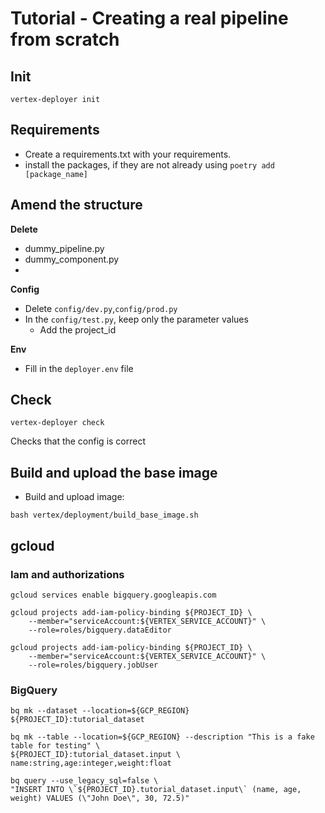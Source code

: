 # Tutorial - Creating a real pipeline from scratch

## Init
```
vertex-deployer init
```

## Requirements

- Create a requirements.txt with your requirements.
- install the packages, if they are not already using `poetry add [package_name]`

## Amend the structure

**Delete**
- dummy_pipeline.py
- dummy_component.py
-
**Config**

- Delete `config/dev.py`,`config/prod.py`
- In the `config/test.py`, keep only the parameter values
    - Add the project_id

**Env**
- Fill in the `deployer.env` file

## Check

```
vertex-deployer check
```
Checks that the config is correct

## Build and upload the base image
- Build and upload image:

```
bash vertex/deployment/build_base_image.sh
```

## gcloud

### Iam and authorizations
```
gcloud services enable bigquery.googleapis.com
```

```
gcloud projects add-iam-policy-binding ${PROJECT_ID} \
    --member="serviceAccount:${VERTEX_SERVICE_ACCOUNT}" \
    --role=roles/bigquery.dataEditor

gcloud projects add-iam-policy-binding ${PROJECT_ID} \
    --member="serviceAccount:${VERTEX_SERVICE_ACCOUNT}" \
    --role=roles/bigquery.jobUser

```

### BigQuery
```
bq mk --dataset --location=${GCP_REGION} ${PROJECT_ID}:tutorial_dataset

bq mk --table --location=${GCP_REGION} --description "This is a fake table for testing" \
${PROJECT_ID}:tutorial_dataset.input \
name:string,age:integer,weight:float

bq query --use_legacy_sql=false \
"INSERT INTO \`${PROJECT_ID}.tutorial_dataset.input\` (name, age, weight) VALUES (\"John Doe\", 30, 72.5)"
```
